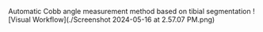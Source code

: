 
Automatic Cobb angle measurement method based on tibial segmentation
![Visual Workflow](./Screenshot 2024-05-16 at 2.57.07 PM.png)

